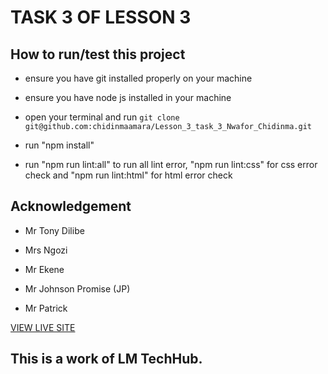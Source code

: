 # TASK 3 OF LESSON 3

## How to run/test this project

* ensure you have git installed properly on your machine

* ensure you have node js installed in your machine

* open your terminal and run `git clone git@github.com:chidinmaamara/Lesson_3_task_3_Nwafor_Chidinma.git`

* run "npm install"

* run "npm run lint:all" to run all lint error, "npm run lint:css" for css error check and "npm run lint:html" for html error check

## Acknowledgement

* Mr Tony Dilibe

* Mrs Ngozi

* Mr Ekene

* Mr Johnson Promise (JP)

* Mr Patrick

[VIEW LIVE SITE](https://chidinmaamara.github.io/Lesson_3_task_2_Nwafor_Chidinma/)

## This is a work of LM TechHub.